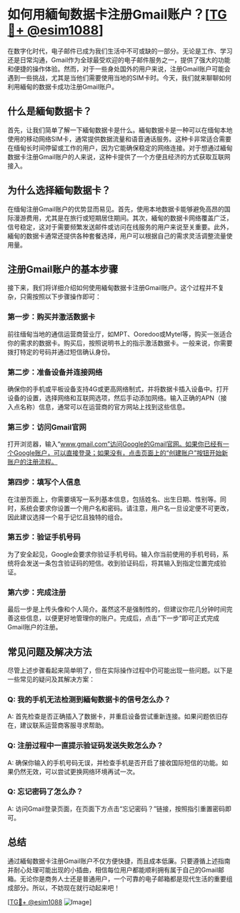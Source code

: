 # 如何用緬甸数据卡注册Gmail账户？[[TG💪+ @esim1088](https://t.me/s/esim1088)]

在数字化时代，电子邮件已成为我们生活中不可或缺的一部分。无论是工作、学习还是日常沟通，Gmail作为全球最受欢迎的电子邮件服务之一，提供了强大的功能和便捷的操作体验。然而，对于一些身处国外的用户来说，注册Gmail账户可能会遇到一些挑战，尤其是当他们需要使用当地的SIM卡时。今天，我们就来聊聊如何利用緬甸的数据卡成功注册Gmail账户。

## 什么是緬甸数据卡？

首先，让我们简单了解一下緬甸数据卡是什么。緬甸数据卡是一种可以在缅甸本地使用的移动网络SIM卡，通常提供数据流量和语音通话服务。这种卡非常适合需要在缅甸长时间停留或工作的用户，因为它能确保稳定的网络连接。对于想通过緬甸数据卡注册Gmail账户的人来说，这种卡提供了一个方便且经济的方式获取互联网接入。

## 为什么选择緬甸数据卡？

在缅甸注册Gmail账户的优势显而易见。首先，使用本地数据卡能够避免高昂的国际漫游费用，尤其是在旅行或短期居住期间。其次，緬甸的数据卡网络覆盖广泛，信号稳定，这对于需要频繁发送邮件或访问在线服务的用户来说至关重要。此外，緬甸的数据卡通常还提供各种套餐选择，用户可以根据自己的需求灵活调整流量使用量。

## 注册Gmail账户的基本步骤

接下来，我们将详细介绍如何使用緬甸数据卡注册Gmail账户。这个过程并不复杂，只需按照以下步骤操作即可：

### 第一步：购买并激活数据卡

前往缅甸当地的通信运营商营业厅，如MPT、Ooredoo或Mytel等，购买一张适合你的需求的数据卡。购买后，按照说明书上的指示激活数据卡。一般来说，你需要拨打特定的号码并通过短信确认身份。

### 第二步：准备设备并连接网络

确保你的手机或平板设备支持4G或更高网络制式，并将数据卡插入设备中。打开设备的设置，选择网络和互联网选项，然后手动添加网络。输入正确的APN（接入点名称）信息，通常可以在运营商的官方网站上找到这些信息。

### 第三步：访问Gmail官网

打开浏览器，输入“www.gmail.com”访问Google的Gmail官网。如果你已经有一个Google账户，可以直接登录；如果没有，点击页面上的“创建账户”按钮开始新账户的注册流程。

### 第四步：填写个人信息

在注册页面上，你需要填写一系列基本信息，包括姓名、出生日期、性别等。同时，系统会要求你设置一个用户名和密码。请注意，用户名一旦设定便不可更改，因此建议选择一个易于记忆且独特的组合。

### 第五步：验证手机号码

为了安全起见，Google会要求你验证手机号码。输入你当前使用的手机号码，系统将会发送一条包含验证码的短信。收到验证码后，将其输入到指定位置完成验证。

### 第六步：完成注册

最后一步是上传头像和个人简介。虽然这不是强制性的，但建议你花几分钟时间完善这些信息，以便更好地管理你的账户。完成后，点击“下一步”即可正式完成Gmail账户的注册。

## 常见问题及解决方法

尽管上述步骤看起来简单明了，但在实际操作过程中仍可能出现一些问题。以下是一些常见的疑问及其解决方案：

### Q: 我的手机无法检测到緬甸数据卡的信号怎么办？

A: 首先检查是否正确插入了数据卡，并重启设备尝试重新连接。如果问题依旧存在，建议联系运营商客服寻求帮助。

### Q: 注册过程中一直提示验证码发送失败怎么办？

A: 确保你输入的手机号码无误，并检查手机是否开启了接收国际短信的功能。如果仍然无效，可以尝试更换网络环境再试一次。

### Q: 忘记密码了怎么办？

A: 访问Gmail登录页面，在页面下方点击“忘记密码？”链接，按照指引重置密码即可。

## 总结

通过緬甸数据卡注册Gmail账户不仅方便快捷，而且成本低廉。只要遵循上述指南并耐心处理可能出现的小插曲，相信每位用户都能顺利拥有属于自己的Gmail邮箱。无论你是商务人士还是普通用户，一个可靠的电子邮箱都是现代生活的重要组成部分。所以，不妨现在就行动起来吧！

[[TG💪+ @esim1088](https://t.me/s/esim1088) ![Image](https://i.postimg.cc/4NQfJmqS/Snipaste-2025-05-13-00-14-12.png)]